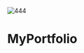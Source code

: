 ![444](https://github.com/user-attachments/assets/64312511-36bb-4f0c-896d-fc3b2f18ad41)

# MyPortfolio
